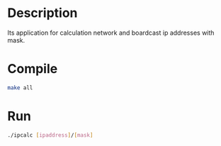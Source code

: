 # Description
Its application for calculation network and boardcast ip addresses with mask.

# Compile
```bash
make all
```

# Run
```bash
./ipcalc [ipaddress]/[mask]
```

